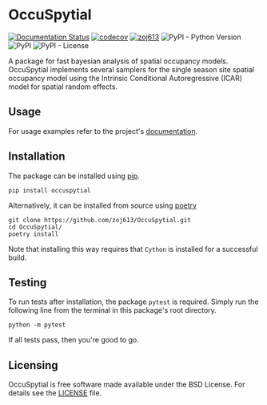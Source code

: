 # OccuSpytial

[![Documentation Status](https://readthedocs.org/projects/occuspytial/badge/?version=latest)](https://occuspytial.readthedocs.io/en/latest/?badge=latest)
[![codecov](https://codecov.io/gh/zoj613/OccuSpytial/branch/master/graph/badge.svg?style=shield)](https://codecov.io/gh/zoj613/OccuSpytial)
[![zoj613](https://circleci.com/gh/zoj613/OccuSpytial.svg?style=shield)](https://circleci.com/gh/zoj613/OccuSpytial)
![PyPI - Python Version](https://img.shields.io/pypi/pyversions/OccuSpytial)
![PyPI](https://img.shields.io/pypi/v/OccuSpytial)
![PyPI - License](https://img.shields.io/pypi/l/OccuSpytial)

A package for fast bayesian analysis of spatial occupancy models. OccuSpytial implements
several samplers for the single season site spatial occupancy model using the Intrinsic Conditional Autoregressive (ICAR) model for spatial random effects.

## Usage

For usage examples refer to the project's [documentation](https://occuspytial.readthedocs.io).


## Installation

The package can be installed using [pip](https://pip.pypa.io).

```shell
pip install occuspytial

```

Alternatively, it can be installed from source using [poetry](https://python-poetry.org)

```shell
git clone https://github.com/zoj613/OccuSpytial.git
cd OccuSpytial/
poetry install

```
Note that installing this way requires that `Cython` is installed for a successful build.


## Testing

To run tests after installation, the package `pytest` is required. Simply run
the following line from the terminal in this package's root directory.

```shell
python -m pytest
```

If all tests pass, then you're good to go.


## Licensing

OccuSpytial is free software made available under the BSD License. For details
see the [LICENSE](https://github.com/zoj613/OccuSpytial/blob/master/LICENSE) file.

